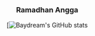 <div align="center">
  
### Ramadhan Angga
  
[![Baydream's GitHub stats](https://github-readme-stats.vercel.app/api?username=ramadhannangga&show_icons=true&theme=radical)
